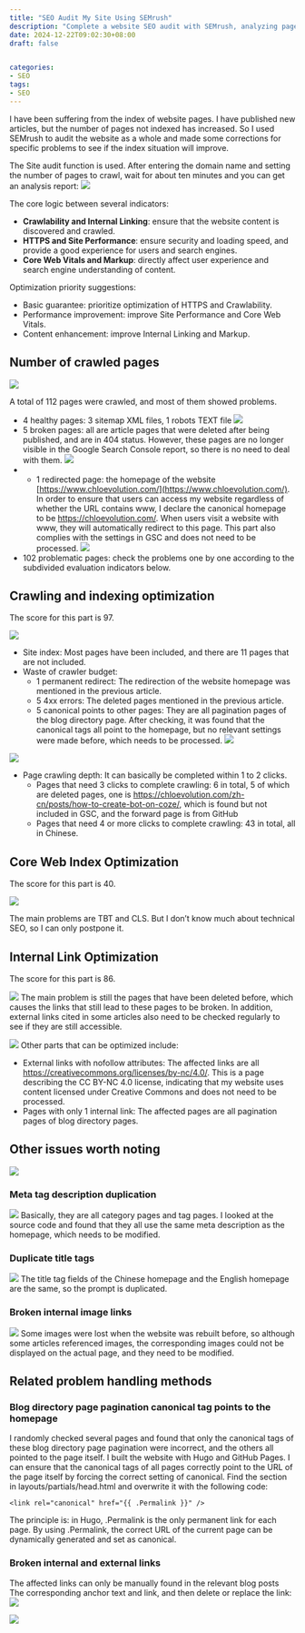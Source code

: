 ```yaml
---
title: "SEO Audit My Site Using SEMrush"
description: "Complete a website SEO audit with SEMrush, analyzing page crawling, crawling issues, HTTPS security, core web page metrics, website performance, internal link optimization, and structured data."
date: 2024-12-22T09:02:30+08:00
draft: false


categories:
- SEO
tags:
- SEO
---
```



I have been suffering from the index of website pages. I have published new articles, but the number of pages not indexed has increased. So I used SEMrush to audit the website as a whole and made some corrections for specific problems to see if the index situation will improve.

The Site audit function is used. After entering the domain name and setting the number of pages to crawl, wait for about ten minutes and you can get an analysis report:
![](semrush-site-audit-report.png)

The core logic between several indicators:
- **Crawlability and Internal Linking**: ensure that the website content is discovered and crawled.
- **HTTPS and Site Performance**: ensure security and loading speed, and provide a good experience for users and search engines.
- **Core Web Vitals and Markup**: directly affect user experience and search engine understanding of content.

Optimization priority suggestions:
- Basic guarantee: prioritize optimization of HTTPS and Crawlability.
- Performance improvement: improve Site Performance and Core Web Vitals.
- Content enhancement: improve Internal Linking and Markup.

## Number of crawled pages
![](semrush-site-audit-crawled-pages.png)

A total of 112 pages were crawled, and most of them showed problems.
- 4 healthy pages: 3 sitemap XML files, 1 robots TEXT file
![](crawled-pages-health.png)
- 5 broken pages: all are article pages that were deleted after being published, and are in 404 status. However, these pages are no longer visible in the Google Search Console report, so there is no need to deal with them.
![](crawled-pages-broken.png)
- - 1 redirected page: the homepage of the website [https://www.chloevolution.com/](https://www.chloevolution.com/).
 In order to ensure that users can access my website regardless of whether the URL contains www, I declare the canonical homepage to be https://chloevolution.com/. When users visit a website with www, they will automatically redirect to this page. This part also complies with the settings in GSC and does not need to be processed.
![](crawled-pages-redirects.png)
- 102 problematic pages: check the problems one by one according to the subdivided evaluation indicators below.

## Crawling and indexing optimization
The score for this part is 97.

![](semrush-site-audit-crawlability-1.png)

- Site index: Most pages have been included, and there are 11 pages that are not included.
- Waste of crawler budget:
    - 1 permanent redirect: The redirection of the website homepage was mentioned in the previous article.
    - 5 4xx errors: The deleted pages mentioned in the previous article.
    - 5 canonical points to other pages: They are all pagination pages of the blog directory page. After checking, it was found that the canonical tags all point to the homepage, but no relevant settings were made before, which needs to be processed.
![](crawlability-canonical-to-other-page.png)

![](semrush-site-audit-crawlability-2.png)
- Page crawling depth: It can basically be completed within 1 to 2 clicks.
    - Pages that need 3 clicks to complete crawling: 6 in total, 5 of which are deleted pages, one is https://chloevolution.com/zh-cn/posts/how-to-create-bot-on-coze/, which is found but not included in GSC, and the forward page is from GitHub
    - Pages that need 4 or more clicks to complete crawling: 43 in total, all in Chinese.

## Core Web Index Optimization
The score for this part is 40.

![](semrush-site-audit-core-web-vitals.png)

The main problems are TBT and CLS. But I don’t know much about technical SEO, so I can only postpone it.

## Internal Link Optimization
The score for this part is 86.

![](internal-link-issues-1.png)
The main problem is still the pages that have been deleted before, which causes the links that still lead to these pages to be broken. In addition, external links cited in some articles also need to be checked regularly to see if they are still accessible.

![](internal-link-issues-2.png)
Other parts that can be optimized include:
- External links with nofollow attributes: The affected links are all https://creativecommons.org/licenses/by-nc/4.0/. This is a page describing the CC BY-NC 4.0 license, indicating that my website uses content licensed under Creative Commons and does not need to be processed.
- Pages with only 1 internal link: The affected pages are all pagination pages of blog directory pages.

## Other issues worth noting
![](other-top-issues.png)

### Meta tag description duplication
![](duplicate-meta-descriptions.png)
Basically, they are all category pages and tag pages. I looked at the source code and found that they all use the same meta description as the homepage, which needs to be modified.

### Duplicate title tags
![](duplicate-title-tags.png)
The title tag fields of the Chinese homepage and the English homepage are the same, so the prompt is duplicated.

### Broken internal image links
![](broken-internal-images.png)
Some images were lost when the website was rebuilt before, so although some articles referenced images, the corresponding images could not be displayed on the actual page, and they need to be modified.

## Related problem handling methods
### Blog directory page pagination canonical tag points to the homepage
I randomly checked several pages and found that only the canonical tags of these blog directory page pagination were incorrect, and the others all pointed to the page itself. I built the website with Hugo and GitHub Pages. I can ensure that the canonical tags of all pages correctly point to the URL of the page itself by forcing the correct setting of canonical.
Find the <head> section in layouts/partials/head.html and overwrite it with the following code:
```
<link rel="canonical" href="{{ .Permalink }}" />
```

The principle is: in Hugo, .Permalink is the only permanent link for each page. By using .Permalink, the correct URL of the current page can be dynamically generated and set as canonical.

### Broken internal and external links
The affected links can only be manually found in the relevant blog posts The corresponding anchor text and link, and then delete or replace the link:
![](broken-internal-links.png)

![](broken-external-links.png)